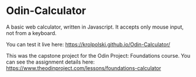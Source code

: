 # Odin-Calculator
A basic web calculator, written in Javascript. It accepts only mouse input, not from a keyboard.

You can test it live here: 
https://krolpolski.github.io/Odin-Calculator/

This was the capstone project for the Odin Project: Foundations course. You can see the assignment details here:
https://www.theodinproject.com/lessons/foundations-calculator


